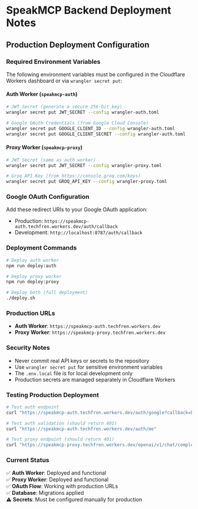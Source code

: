 # SpeakMCP Backend Deployment Notes

## Production Deployment Configuration

### Required Environment Variables

The following environment variables must be configured in the Cloudflare Workers dashboard or via `wrangler secret put`:

#### Auth Worker (`speakmcp-auth`)
```bash
# JWT Secret (generate a secure 256-bit key)
wrangler secret put JWT_SECRET --config wrangler-auth.toml

# Google OAuth Credentials (from Google Cloud Console)
wrangler secret put GOOGLE_CLIENT_ID --config wrangler-auth.toml
wrangler secret put GOOGLE_CLIENT_SECRET --config wrangler-auth.toml
```

#### Proxy Worker (`speakmcp-proxy`)
```bash
# JWT Secret (same as auth worker)
wrangler secret put JWT_SECRET --config wrangler-proxy.toml

# Groq API Key (from https://console.groq.com/keys)
wrangler secret put GROQ_API_KEY --config wrangler-proxy.toml
```

### Google OAuth Configuration

Add these redirect URIs to your Google OAuth application:

- Production: `https://speakmcp-auth.techfren.workers.dev/auth/callback`
- Development: `http://localhost:8787/auth/callback`

### Deployment Commands

```bash
# Deploy auth worker
npm run deploy:auth

# Deploy proxy worker  
npm run deploy:proxy

# Deploy both (full deployment)
./deploy.sh
```

### Production URLs

- **Auth Worker**: `https://speakmcp-auth.techfren.workers.dev`
- **Proxy Worker**: `https://speakmcp-proxy.techfren.workers.dev`

### Security Notes

- Never commit real API keys or secrets to the repository
- Use `wrangler secret put` for sensitive environment variables
- The `.env.local` file is for local development only
- Production secrets are managed separately in Cloudflare Workers

### Testing Production Deployment

```bash
# Test auth endpoint
curl "https://speakmcp-auth.techfren.workers.dev/auth/google?callback=http://localhost:3000/test"

# Test auth validation (should return 401)
curl "https://speakmcp-auth.techfren.workers.dev/auth/me"

# Test proxy endpoint (should return 401)
curl "https://speakmcp-proxy.techfren.workers.dev/openai/v1/chat/completions"
```

### Current Status

✅ **Auth Worker**: Deployed and functional  
✅ **Proxy Worker**: Deployed and functional  
✅ **OAuth Flow**: Working with production URLs  
✅ **Database**: Migrations applied  
⚠️ **Secrets**: Must be configured manually for production
